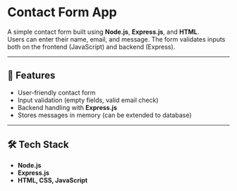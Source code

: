 # Contact Form App

A simple contact form built using **Node.js**, **Express.js**, and **HTML**.  
Users can enter their name, email, and message. The form validates inputs both on the frontend (JavaScript) and backend (Express).  

---

## 🚀 Features
- User-friendly contact form
- Input validation (empty fields, valid email check)
- Backend handling with **Express.js**
- Stores messages in memory (can be extended to database)

---

## 🛠️ Tech Stack
- **Node.js**
- **Express.js**
- **HTML, CSS, JavaScript**
